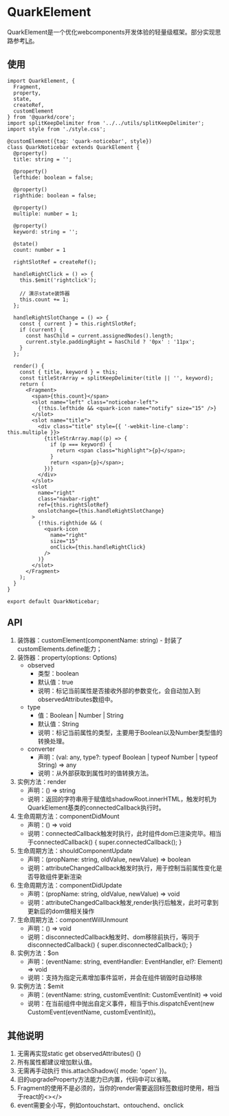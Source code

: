 # QuarkElement

QuarkElement是一个优化webcomponents开发体验的轻量级框架。部分实现思路参考[Lit](https://lit.dev/docs/getting-started/)。

## 使用

```tsx
import QuarkElement, {
  Fragment,
  property,
  state,
  createRef,
  customElement
} from '@quarkd/core';
import splitKeepDelimiter from '../../utils/splitKeepDelimiter';
import style from './style.css';

@customElement({tag: 'quark-noticebar', style})
class QuarkNoticebar extends QuarkElement {
  @property()
  title: string = '';

  @property()
  lefthide: boolean = false;

  @property()
  righthide: boolean = false;

  @property()
  multiple: number = 1;

  @property()
  keyword: string = '';

  @state()
  count: number = 1

  rightSlotRef = createRef();

  handleRightClick = () => {
    this.$emit('rightclick');

    // 演示state装饰器
    this.count += 1;
  };

  handleRightSlotChange = () => {
    const { current } = this.rightSlotRef;
    if (current) {
      const hasChild = current.assignedNodes().length;
      current.style.paddingRight = hasChild ? '0px' : '11px';
    }
  };

  render() {
    const { title, keyword } = this;
    const titleStrArray = splitKeepDelimiter(title || '', keyword);
    return (
      <Fragment>
        <span>{this.count}</span>
        <slot name="left" class="noticebar-left">
          {!this.lefthide && <quark-icon name="notify" size="15" />}
        </slot>
        <slot name="title">
          <div class="title" style={{ '-webkit-line-clamp': this.multiple }}>
            {titleStrArray.map((p) => {
              if (p === keyword) {
                return <span class="highlight">{p}</span>;
              }
              return <span>{p}</span>;
            })}
          </div>
        </slot>
        <slot
          name="right"
          class="navbar-right"
          ref={this.rightSlotRef}
          onslotchange={this.handleRightSlotChange}
        >
          {!this.righthide && (
            <quark-icon
              name="right"
              size="15"
              onClick={this.handleRightClick}
            />
          )}
        </slot>
      </Fragment>
    );
  }
}

export default QuarkNoticebar;
```

## API
1. 装饰器：customElement(componentName: string) - 封装了customElements.define能力；
1. 装饰器：property(options: Options)
    * observed
        * 类型：boolean
        * 默认值：true
        * 说明：标记当前属性是否接收外部的参数变化，会自动加入到observedAttributes数组中。
    * type
        * 值：Boolean | Number | String
        * 默认值：String
        * 说明：标记当前属性的类型，主要用于Boolean以及Number类型值的转换处理。
    * converter
        * 声明：(val: any, type?: typeof Boolean | typeof Number | typeof String) => any
        * 说明：从外部获取到属性时的值转换方法。
1. 实例方法：render
    * 声明：() => string
    * 说明：返回的字符串用于赋值给shadowRoot.innerHTML，触发时机为QuarkElement基类的connectedCallback执行时。
1. 生命周期方法：componentDidMount
    * 声明：() => void
    * 说明：connectedCallback触发时执行，此时组件dom已渲染完毕。相当于connectedCallback() { super.connectedCallback(); }
1. 生命周期方法：shouldComponentUpdate
    * 声明：(propName: string, oldValue, newValue) => boolean
    * 说明：attributeChangedCallback触发时执行，用于控制当前属性变化是否导致组件更新渲染
1. 生命周期方法：componentDidUpdate
    * 声明：(propName: string, oldValue, newValue) => void
    * 说明：attributeChangedCallback触发,render执行后触发，此时可拿到更新后的dom做相关操作
1. 生命周期方法：componentWillUnmount
    * 声明：() => void
    * 说明：disconnectedCallback触发时、dom移除前执行，等同于disconnectedCallback() { super.disconnectedCallback(); }
1. 实例方法：$on
    * 声明：(eventName: string, eventHandler: EventHandler, el?: Element) => void
    * 说明：支持为指定元素增加事件监听，并会在组件销毁时自动移除
1. 实例方法：$emit
    * 声明：<T>(eventName: string, customEventInit: CustomEventInit<T>) => void
    * 说明：在当前组件中抛出自定义事件，相当于this.dispatchEvent(new CustomEvent(eventName, customEventInit))。

## 其他说明
1. 无需再实现static get observedAttributes() {}
1. 所有属性都建议增加默认值。
1. 无需再手动执行 this.attachShadow({ mode: 'open' })。
1. 旧的upgradeProperty方法能力已内置，代码中可以省略。
1. Fragment的使用不是必须的，当你的render需要返回标签数组时使用，相当于react的<></>
1. event需要全小写，例如ontouchstart、ontouchend、onclick
